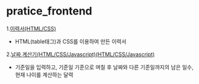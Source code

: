 # pratice_frontend

1.<a href="https://github.com/lcr157/pratice_frontend/tree/main/1.%EC%9D%B4%EB%A0%A5%EC%84%9C">이력서(HTML/CSS)</a>
- HTML(table태그)과 CSS를 이용하여 만든 이력서

2.<a href="#">날짜 계산기(HTML/CSS/Javascript)(HTML/CSS/Javascript)</a>
- 기준일을 입력하고, 기준일 기준으로 며칠 후 날짜와 다른 기준일까지의 남은 일수, 현재 나이를 계산하는 달력

